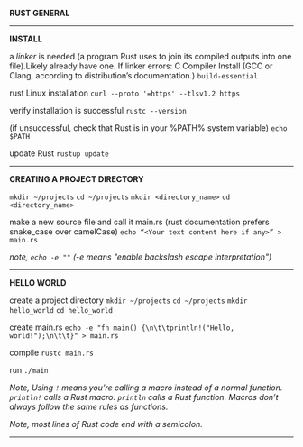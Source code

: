 **RUST GENERAL**
___
**INSTALL**

a *linker* is needed (a program Rust uses to join its compiled outputs into one file).Likely already have one. If linker errors:
C Compiler Install (GCC or Clang, according to distribution’s documentation.)
`build-essential`

rust Linux installation
`curl --proto '=https' --tlsv1.2 https`

verify installation is successful
`rustc --version`

(if unsuccessful, check that Rust is in your %PATH% system variable)
`echo $PATH`

update Rust
`rustup update`
___
**CREATING A PROJECT DIRECTORY**

`mkdir ~/projects`
`cd ~/projects`
`mkdir <directory_name>`
`cd <directory_name>`

make a new source file and call it main.rs (rust documentation prefers snake_case over camelCase)
`echo “<Your text content here if any>” > main.rs`

*note, `echo -e ""` (-e means "enable backslash escape interpretation")*
___
**HELLO WORLD**

create a project directory
`mkdir ~/projects`
`cd ~/projects`
`mkdir hello_world`
`cd hello_world`

create main.rs
`echo -e "fn main() {\n\t\tprintln!("Hello, world!");\n\t\t}" > main.rs`

compile
`rustc main.rs`

run
`./main`

*Note, Using `!` means you’re calling a macro instead of a normal function. `println!` calls a Rust macro. `println` calls a Rust function. Macros don’t always follow the same rules as functions.*

*Note, most lines of Rust code end with a semicolon.*
___

